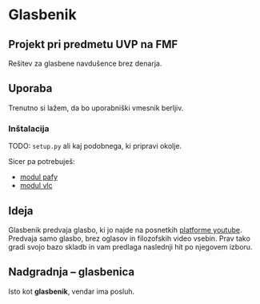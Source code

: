 # Glasbenik
## Projekt pri predmetu UVP na FMF
Rešitev za glasbene navdušence brez denarja.

## Uporaba
Trenutno si lažem, da bo uporabniški vmesnik berljiv.
### Inštalacija
TODO: `setup.py` ali kaj podobnega, ki pripravi okolje.

Sicer pa potrebuješ:
* [modul pafy](https://pypi.org/project/pafy/)
* [modul vlc](https://pypi.org/project/python-vlc/)

## Ideja
Glasbenik predvaja glasbo, ki jo najde na posnetkih [platforme youtube](https://www.youtube.com/). Predvaja samo glasbo, brez oglasov in filozofskih video vsebin. Prav tako gradi svojo bazo skladb in vam predlaga naslednji hit po njegovem izboru.

## Nadgradnja – glasbenica
Isto kot **glasbenik**, vendar ima posluh.